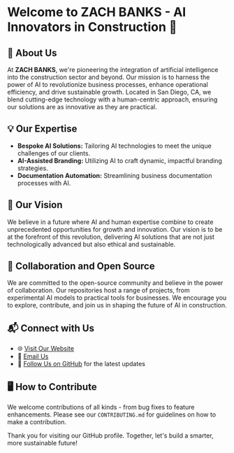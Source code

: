 # Welcome to ZACH BANKS - AI Innovators in Construction 🚀

## 🌟 About Us
At **ZACH BANKS**, we're pioneering the integration of artificial intelligence into the construction sector and beyond. Our mission is to harness the power of AI to revolutionize business processes, enhance operational efficiency, and drive sustainable growth. Located in San Diego, CA, we blend cutting-edge technology with a human-centric approach, ensuring our solutions are as innovative as they are practical.

## 💡 Our Expertise
- **Bespoke AI Solutions:** Tailoring AI technologies to meet the unique challenges of our clients.
- **AI-Assisted Branding:** Utilizing AI to craft dynamic, impactful branding strategies.
- **Documentation Automation:** Streamlining business documentation processes with AI.

## 🔮 Our Vision
We believe in a future where AI and human expertise combine to create unprecedented opportunities for growth and innovation. Our vision is to be at the forefront of this revolution, delivering AI solutions that are not just technologically advanced but also ethical and sustainable.

## 🤝 Collaboration and Open Source
We are committed to the open-source community and believe in the power of collaboration. Our repositories host a range of projects, from experimental AI models to practical tools for businesses. We encourage you to explore, contribute, and join us in shaping the future of AI in construction.

## 📬 Connect with Us
- 🌐 [Visit Our Website](#)
- 📧 [Email Us](#)
- 🔔 [Follow Us on GitHub](#) for the latest updates

## 🖥️ How to Contribute
We welcome contributions of all kinds - from bug fixes to feature enhancements. Please see our `CONTRIBUTING.md` for guidelines on how to make a contribution.

Thank you for visiting our GitHub profile. Together, let's build a smarter, more sustainable future!
